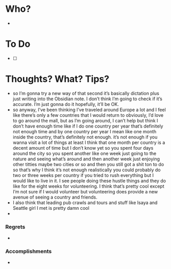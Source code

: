 # Who?
- 

# To Do
- [ ] 

# Thoughts? What? Tips?
- so I’m gonna try a new way of that second it’s basically dictation plus just writing into the Obsidian note. I don’t think I’m going to check if it’s accurate. I’m just gonna do it hopefully, it’ll be OK.
- so anyway, I’ve been thinking I’ve traveled around Europe a lot and I feel like there’s only a few countries that I would return to obviously, I’d love to go around the mall, but as I’m going around, I can’t help but think I don’t have enough time like if I do one country per year that’s definitely not enough time and by one country per year I mean like one month inside the country, that’s definitely not enough. it’s not enough if you wanna visit a lot of things at least I think that one month per country is a decent amount of time but I don’t know yet so you spent four days around the city so you spent another like one week just going to the nature and seeing what’s around and then another week just enjoying other titties maybe two cities or so and then you still got a shit ton to do so that’s why I think it’s not enough realistically you could probably do two or three weeks per country if you tried to rush everything but I would like to live in it. I see people doing these hustle things and they do like for the eight weeks for volunteering. I think that’s pretty cool except I’m not sure if I would volunteer but volunteering does provide a new avenue of seeing a country and friends.
- I also think that leading pub crawls and tours and stuff like Isaya and Seattle girl I met is pretty damn cool
- 

### Regrets
- 

### Accomplishments
- 
